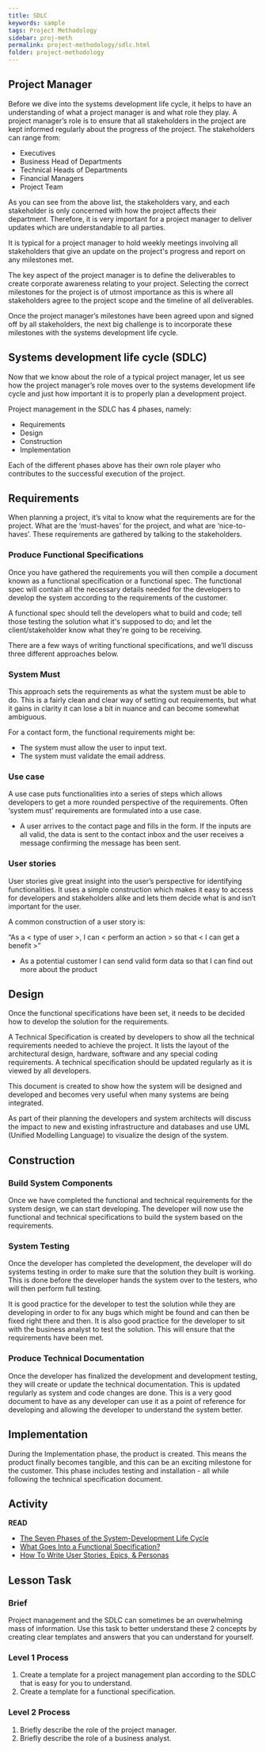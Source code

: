 ```yaml
---
title: SDLC
keywords: sample
tags: Project Methodology
sidebar: proj-meth
permalink: project-methodology/sdlc.html
folder: project-methodology
---
```


## Project Manager

Before we dive into the systems development life cycle, it helps to have an understanding of what a project manager is and what role they play. A project manager’s role is to ensure that all stakeholders in the project are kept informed regularly about the progress of the project. The stakeholders can range from:

- Executives
- Business Head of Departments
- Technical Heads of Departments
- Financial Managers
- Project Team

As you can see from the above list, the stakeholders vary, and each stakeholder is only concerned with how the project affects their department. Therefore, it is very important for a project manager to deliver updates which are understandable to all parties.

It is typical for a project manager to hold weekly meetings involving all stakeholders that give an update on the project's progress and report on any milestones met.

The key aspect of the project manager is to define the deliverables to create corporate awareness relating to your project. Selecting the correct milestones for the project is of utmost importance as this is where all stakeholders agree to the project scope and the timeline of all deliverables.

Once the project manager’s milestones have been agreed upon and signed off by all stakeholders, the next big challenge is to incorporate these milestones with the systems development life cycle.

## Systems development life cycle (SDLC)

Now that we know about the role of a typical project manager, let us see how the project manager’s role moves over to the systems development life cycle and just how important it is to properly plan a development project.

Project management in the SDLC has 4 phases, namely:

- Requirements
- Design
- Construction
- Implementation

Each of the different phases above has their own role player who contributes to the successful execution of the project. 

## Requirements
When planning a project, it’s vital to know what the requirements are for the project. What are the ‘must-haves’ for the project, and what are ‘nice-to-haves’. These requirements are gathered by talking to the stakeholders.

### Produce Functional Specifications

Once you have gathered the requirements you will then compile a document known as a functional specification or a functional spec. The functional spec will contain all the necessary details needed for the developers to develop the system according to the requirements of the customer.

A functional spec should tell the developers what to build and code; tell those testing the solution what it's supposed to do; and let the client/stakeholder know what they're going to be receiving.

There are a few ways of writing functional specifications, and we’ll discuss three different approaches below.

### System Must

This approach sets the requirements as what the system must be able to do. This is a fairly clean and clear way of setting out requirements, but what it gains in clarity it can lose a bit in nuance and can become somewhat ambiguous.

For a contact form, the functional requirements might be:

- The system must allow the user to input text.
- The system must validate the email address.

### Use case
A use case puts functionalities into a series of steps which allows developers to get a more rounded perspective of the requirements. Often ‘system must’ requirements are formulated into a use case.

- A user arrives to the contact page and fills in the form. If the inputs are all valid, the data is sent to the contact inbox and the user receives a message confirming the message has been sent.

### User stories
User stories give great insight into the user’s perspective for identifying functionalities. It uses a simple construction which makes it easy to access for developers and stakeholders alike and lets them decide what is and isn’t important for the user.

A common construction of a user story is:

“As a < type of user >, I can < perform an action > so that < I can get a benefit >”

- As a potential customer I can send valid form data so that I can find out more about the product

## Design

Once the functional specifications have been set, it needs to be decided how to develop the solution for the requirements.

A Technical Specification is created by developers to show all the technical requirements needed to achieve the project. It lists the layout of the architectural design, hardware, software and any special coding requirements. A technical specification should be updated regularly as it is viewed by all developers.

This document is created to show how the system will be designed and developed and becomes very useful when many systems are being integrated.

As part of their planning the developers and system architects will discuss the impact to new and existing infrastructure and databases and use UML (Unified Modelling Language) to visualize the design of the system.

## Construction

### Build System Components

Once we have completed the functional and technical requirements for the system design, we can start developing. The developer will now use the functional and technical specifications to build the system based on the requirements.

### System Testing

Once the developer has completed the development, the developer will do systems testing in order to make sure that the solution they built is working. This is done before the developer hands the system over to the testers, who will then perform full testing.

It is good practice for the developer to test the solution while they are developing in order to fix any bugs which might be found and can then be fixed right there and then. It is also good practice for the developer to sit with the business analyst to test the solution. This will ensure that the requirements have been met.

### Produce Technical Documentation
Once the developer has finalized the development and development testing, they will create or update the technical documentation. This is updated regularly as system and code changes are done. This is a very good document to have as any developer can use it as a point of reference for developing and allowing the developer to understand the system better.

## Implementation

During the Implementation phase, the product is created. This means the product finally becomes tangible, and this can be an exciting milestone for the customer. This phase includes testing and installation - all while following the technical specification document. 

## Activity

**READ**

- [The Seven Phases of the System-Development Life Cycle](https://www.innovativearchitects.com/KnowledgeCenter/basic-IT-systems/system-development-life-cycle.aspx)
- [What Goes Into a Functional Specification?](http://www.bridging-the-gap.com/functional-specification/)
- [How To Write User Stories, Epics, & Personas](https://www.freecodecamp.org/news/how-and-why-to-write-great-user-stories-f5a110668246/)

## Lesson Task

### Brief

Project management and the SDLC can sometimes be an overwhelming mass of information. Use this task to better understand these 2 concepts by creating clear templates and answers that you can understand for yourself.

### Level 1 Process

1.	Create a template for a project management plan according to the SDLC that is easy for you to understand.
2.	Create a template for a functional specification.

### Level 2 Process

1.	Briefly describe the role of the project manager.
2.	Briefly describe the role of a business analyst.
